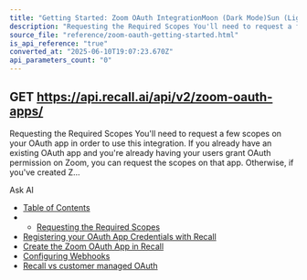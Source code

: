 ```yaml
---
title: "Getting Started: Zoom OAuth IntegrationMoon (Dark Mode)Sun (Light Mode)"
description: "Requesting the Required Scopes You'll need to request a few scopes on your OAuth app in order to use this integration. If you already have an existing OAuth app and you're already having your users grant OAuth permission on Zoom, you can request the scopes on that app. Otherwise, if you've created Z..."
source_file: "reference/zoom-oauth-getting-started.html"
is_api_reference: "true"
converted_at: "2025-06-10T19:07:23.670Z"
api_parameters_count: "0"
---
```

## GET https://api.recall.ai/api/v2/zoom-oauth-apps/

Requesting the Required Scopes You'll need to request a few scopes on your OAuth app in order to use this integration. If you already have an existing OAuth app and you're already having your users grant OAuth permission on Zoom, you can request the scopes on that app. Otherwise, if you've created Z...

Ask AI
- [Table of Contents](#)
- -   [Requesting the Required Scopes](#requesting-the-required-scopes)
- [Registering your OAuth App Credentials with Recall](#registering-your-oauth-app-credentials-with-recall)
- [Create the Zoom OAuth App in Recall](#create-the-zoom-oauth-app-in-recall)
- [Configuring Webhooks](#configuring-webhooks)
- [Recall vs customer managed OAuth](#recall-vs-customer-managed-oauth)
